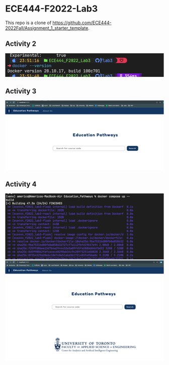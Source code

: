 # ECE444-F2022-Lab3
This repo is a clone of https://github.com/ECE444-2022Fall/Assignment_1_starter_template.

## Activity 2
![](a2.png)
## Activity 3
![](a3.png)
## Activity 4
![](a4.png)
![](a42.png)